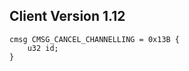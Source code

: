 ## Client Version 1.12

```rust,ignore
cmsg CMSG_CANCEL_CHANNELLING = 0x13B {
    u32 id;    
}

```
